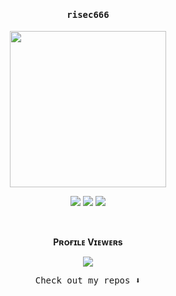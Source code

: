 <h4 align="center"><samp> risec666 </samp></h4>

<p align="center">
  <img width="250" src="https://k.top4top.io/p_2350aer5j0.png">
</p>


<p align="center">
<a href= "https://t.me/risec666"><img src="https://img.icons8.com/fluent/48/000000/telegram-app.png"/></a>
<a href= "https://instagram.com/risec666"><img src="https://img.icons8.com/fluent/48/000000/instagram-new.png"/></a>
<a href= "https://facebook.com/risec666"><img src="https://img.icons8.com/fluent/48/000000/facebook-new.png"/></a>
</p>

  <div align="center">
<br><p align="center"><b>Pʀᴏғɪʟᴇ Vɪᴇᴡᴇʀs</b></p>  
<p align="center"><img align="center" src="https://profile-counter.glitch.me/{risec666}/count.svg"/></p> 

<p align="center"><samp>
Check out my repos ⬇️  
  </samp>
</p>

